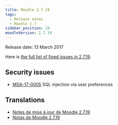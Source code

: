 ```yaml
---
title: Moodle 2.7.19
tags:
  - Release notes
  - Moodle 2.7
sidebar_position: 19
moodleVersion: 2.7.19
---
```


Release date: 13 March 2017

Here is [the full list of fixed issues in 2.7.19](https://tracker.moodle.org/secure/IssueNavigator!executeAdvanced.jspa?jqlQuery=project+%3D+mdl+AND+resolution+%3D+fixed+AND+fixVersion+in+%28%222.7.19%22%29+ORDER+BY+priority+DESC&runQuery=true&clear=true).

## Security issues

- [MSA-17-0005](https://moodle.org/mod/forum/discuss.php?d=349419#p1409805) SQL injection via user preferences

## Translations

- [Notes de mise à jour de Moodle 2.7.19](https://docs.moodle.org/fr/Notes_de_mise_à_jour_de_Moodle_2.7.19)
- [Notas de Moodle 2.7.19](https://docs.moodle.org/es/Notas_de_Moodle_2.7.19)
